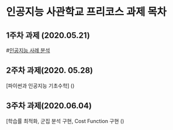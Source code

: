 인공지능 사관학교 프리코스 과제 목차
============================================
1주차 과제 (2020.05.21)
-----------------------------------
#[인공지능 사례 분석](https://github.com/joohayoung/AI/blob/master/%EC%9D%B8%EA%B3%B5%EC%A7%80%EB%8A%A5_%EC%82%AC%EA%B4%80%ED%95%99%EA%B5%90_1%EC%A3%BC%EC%B0%A8.ipynb)

2주차 과제(2020. 05.28)
--------------------------------------
[파이썬과 인공지능 기초수학]
()

3주차 과제(2020.06.04)
------------------------------------------
[학습률 최적화, 군집 분석 구현, Cost Function 구현
()
